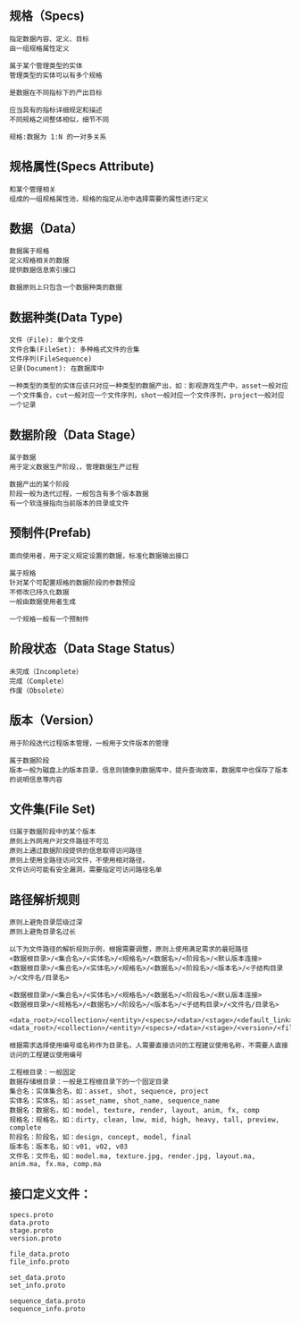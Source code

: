 ## 规格（Specs)

    指定数据内容、定义、目标
    由一组规格属性定义
    
    属于某个管理类型的实体
    管理类型的实体可以有多个规格

    是数据在不同指标下的产出目标

    应当具有的指标详细规定和描述
    不同规格之间整体相似，细节不同
    
    规格:数据为 1:N 的一对多关系

## 规格属性(Specs Attribute)
    
    和某个管理相关
    组成的一组规格属性池，规格的指定从池中选择需要的属性进行定义

## 数据（Data）

    数据属于规格
    定义规格相关的数据
    提供数据信息索引接口

    数据原则上只包含一个数据种类的数据

## 数据种类(Data Type)

    文件（File): 单个文件
    文件合集(FileSet): 多种格式文件的合集
    文件序列(FileSequence)
    记录(Document): 在数据库中
    
    一种类型的类型的实体应该只对应一种类型的数据产出，如：影视游戏生产中，asset一般对应一个文件集合，cut一般对应一个文件序列，shot一般对应一个文件序列，project一般对应一个记录


## 数据阶段（Data Stage）

    属于数据
    用于定义数据生产阶段，，管理数据生产过程

    数据产出的某个阶段
    阶段一般为迭代过程，一般包含有多个版本数据
    有一个软连接指向当前版本的目录或文件

## 预制件(Prefab)

    面向使用者，用于定义规定设置的数据，标准化数据输出接口

    属于规格
    针对某个可配置规格的数据阶段的参数预设
    不修改已持久化数据
    一般由数据使用者生成
    
    一个规格一般有一个预制件

## 阶段状态（Data Stage Status）

    未完成（Incomplete）
    完成（Complete）
    作废（Obsolete）

## 版本（Version）
    
    用于阶段迭代过程版本管理，一般用于文件版本的管理

    属于数据阶段
    版本一般为磁盘上的版本目录，信息则镜像到数据库中，提升查询效率，数据库中也保存了版本的说明信息等内容


## 文件集(File Set)

    归属于数据阶段中的某个版本
    原则上外网用户对文件路径不可见
    原则上通过数据阶段提供的信息取得访问路径
    原则上使用全路径访问文件，不使用相对路径，
    文件访问可能有安全漏洞，需要指定可访问路径名单


## 路径解析规则
    原则上避免目录层级过深
    原则上避免目录名过长

    以下为文件路径的解析规则示例，根据需要调整，原则上使用满足需求的最短路径
    <数据根目录>/<集合名>/<实体名>/<规格名>/<数据名>/<阶段名>/<默认版本连接>
    <数据根目录>/<集合名>/<实体名>/<规格名>/<数据名>/<阶段名>/<版本名>/<子结构目录>/<文件名/目录名>

    <数据根目录>/<集合名>/<实体名>/<规格名>/<数据名>/<阶段名>/<默认版本连接>
    <数据根目录>/<规格名>/<数据名>/<阶段名>/<版本名>/<子结构目录>/<文件名/目录名>

    <data_root>/<collection>/<entity>/<specs>/<data>/<stage>/<default_link>
    <data_root>/<collection>/<entity>/<specs>/<data>/<stage>/<version>/<file/dir>
    
    根据需求选择使用编号或名称作为目录名，人需要直接访问的工程建议使用名称，不需要人直接访问的工程建议使用编号
    
    工程根目录：一般固定
    数据存储根目录：一般是工程根目录下的一个固定目录
    集合名：实体集合名，如：asset, shot, sequence, project
    实体名：实体名，如：asset_name, shot_name, sequence_name
    数据名：数据名，如：model, texture, render, layout, anim, fx, comp
    规格名：规格名，如：dirty, clean, low, mid, high, heavy, tall, preview, complete 
    阶段名：阶段名，如：design, concept, model, final 
    版本名：版本名，如：v01, v02, v03
    文件名：文件名，如：model.ma, texture.jpg, render.jpg, layout.ma, anim.ma, fx.ma, comp.ma

## 接口定义文件：
    specs.proto
    data.proto
    stage.proto
    version.proto

    file_data.proto
    file_info.proto

    set_data.proto
    set_info.proto
    
    sequence_data.proto
    sequence_info.proto
